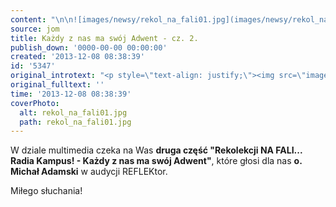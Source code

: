 ```yaml
---
content: "\n\n![images/newsy/rekol_na_fali01.jpg](images/newsy/rekol_na_fali01.jpg)W dziale multimedia czeka na Was **druga część \"Rekolekcji NA FALI... Radia Kampus! - Każdy z nas ma swój Adwent\"**, które głosi dla nas **o. Michał Adamski** w audycji REFLEKtor.\n\r\n\nMiłego słuchania!\n"
source: jom
title: Każdy z nas ma swój Adwent - cz. 2.
publish_down: '0000-00-00 00:00:00'
created: '2013-12-08 08:38:39'
id: '5347'
original_introtext: "<p style=\"text-align: justify;\"><img src=\"images/newsy/rekol_na_fali01.jpg\" border=\"0\" width=\"250\" height=\"180\" style=\"float: left; border: 0; margin-left: 10px; margin-right: 10px;\" />W dziale multimedia czeka na Was <strong>druga część \"Rekolekcji NA FALI... Radia Kampus! - Każdy z nas ma swój Adwent\"</strong>, które głosi dla nas <strong>o. Michał Adamski</strong> w audycji REFLEKtor.</p>\r\n<p>Miłego słuchania!</p>"
original_fulltext: ''
time: '2013-12-08 08:38:39'
coverPhoto:
  alt: rekol_na_fali01.jpg
  path: rekol_na_fali01.jpg
---
```

W dziale multimedia czeka na Was **druga część "Rekolekcji NA FALI... Radia Kampus! - Każdy z nas ma swój Adwent"**, które głosi dla nas **o. Michał Adamski** w audycji REFLEKtor.


Miłego słuchania!


<!--{{json:{"created_date":"2013-12-08 08:38:39","publish_down":"0000-00-00 00:00:00","id":"5347"}}}-->